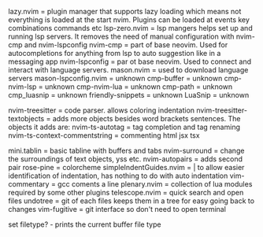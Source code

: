 lazy.nvim = plugin manager that supports lazy loading which means not everything
    is loaded at the start nvim. Plugins can be loaded at events key combinations
    commands etc
lsp-zero.nvim = lsp mangers helps set up and running lsp servers. It removes the
    need of manual configuration with nvim-cmp and nvim-lspconfig
nvim-cmp = part of base neovim. Used for autocompletions for anything from lsp
    to auto suggestion like in a messaging app
nvim-lspconfig = par ot base neovim. Used to connect and interact with language
    servers.
mason.nvim = used to download language servers
mason-lspconfig.nvim = unknown 
cmp-buffer = unknown
cmp-nvim-lsp = unknown
cmp-nvim-lua = unknown
cmp-path = unknown
cmp_luasnip = unknown
friendly-snippets = unknown
LuaSnip = unknown

nvim-treesitter = code parser. allows coloring indentation
nvim-treesitter-textobjects = adds more objects besides word brackets sentences.
    The objects it adds are:
nvim-ts-autotag = tag completion and tag renaming
nvim-ts-context-commentstring  = commenting html jsx tsx

mini.tablin =  basic tabline with buffers and tabs
nvim-surround = change the surroundings of text objects, yss etc.
nvim-autopairs = adds second pair
rose-pine = colorcheme
simpleIndentGuides.nvim = | to allow easier identification of indentation, has
    nothing to do with auto indentation
vim-commentary = gcc coments a line
plenary.nvim = collection of lua modules required by some other plugins
telescope.nvim = quick search and open files
undotree = git of each files keeps them in a tree for easy going back to changes
vim-fugitive = git interface so don't need to open terminal

set filetype? - prints the current buffer file type

